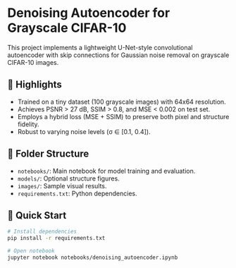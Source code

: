 # Denoising Autoencoder for Grayscale CIFAR-10

This project implements a lightweight U-Net-style convolutional autoencoder with skip connections for Gaussian noise removal on grayscale CIFAR-10 images.

## 🧠 Highlights
- Trained on a tiny dataset (100 grayscale images) with 64x64 resolution.
- Achieves PSNR > 27 dB, SSIM > 0.8, and MSE < 0.002 on test set.
- Employs a hybrid loss (MSE + SSIM) to preserve both pixel and structure fidelity.
- Robust to varying noise levels (σ ∈ [0.1, 0.4]).

## 📁 Folder Structure
- `notebooks/`: Main notebook for model training and evaluation.
- `models/`: Optional structure figures.
- `images/`: Sample visual results.
- `requirements.txt`: Python dependencies.

## 🚀 Quick Start
```bash
# Install dependencies
pip install -r requirements.txt

# Open notebook
jupyter notebook notebooks/denoising_autoencoder.ipynb
